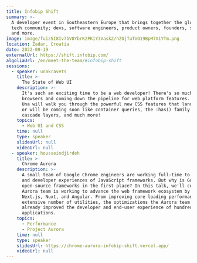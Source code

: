```yaml
---
title: Infobip Shift
summary: >-
  A developer event in Southeastern Europe that brings together the global
  tech community; devs, software engineers, product owners, founders, startups
  and more.
image: image/fuiz5I8Iv7bV8YbrK2PKiY3Vask2/hZOjTuTVO19BpM7X1YTm.png
location: Zadar, Croatia
date: 2022-09-19
externalUrl: https://shift.infobip.com/
algoliaUrl: /en/meet-the-team/#infobip-shift
sessions:
  - speaker: unakravets
    title: >-
      The State of Web UI
    description: >-
      It's such an exciting time to be a web developer! There's so much landing in
      browsers and coming down the pipeline for web platform features. In this talk,
      Una will walk you through the powerful new CSS features that landed in 2022
      or will be coming soon like container queries, the :has() family selector,
      cascade layers, and much more!
    topics:
      - Web UI and CSS
    time: null
    type: speaker
    slidesUrl: null
    videoUrl: null
  - speaker: housseindjirdeh
    title: >-
      Chrome Aurora
    description: >-
      A small team of Google Chrome engineers are working full-time to improve both the user
      and developer experiences of JavaScript frameworks. But why is Google trying to improve
      open-source frameworks in the first place? In this talk, we'll cover how the Chrome
      Aurora team is working to advance the web framework ecosystem by collaborating with
      Next.js, Nuxt, and Angular. From improving core loading performance to providing an
      extensive number of utilities, the optimizations the Aurora team have landed have
      already improved the developer and end-user experience of hundreds of thousands of
      applications.
    topics:
      - Performance
      - Project Aurora
    time: null
    type: speaker
    slidesUrl: https://chrome-aurora-infobip-shift.vercel.app/
    videoUrl: null
---
```

